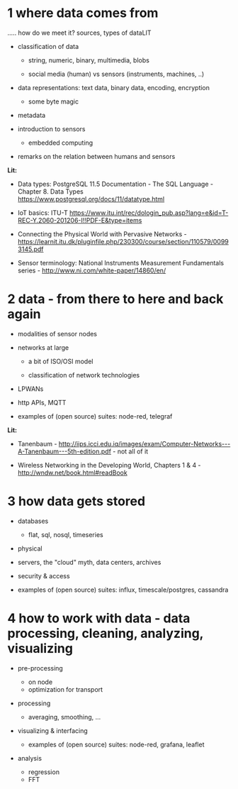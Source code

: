 # 1 where data comes from 

..... how do we meet it? sources, types of dataLIT

* classification of data

  * string, numeric, binary, multimedia, blobs
    
  * social media (human) vs sensors (instruments, machines, ..)

* data representations: text data, binary data, encoding, encryption
  * some byte magic

* metadata
		
* introduction to sensors

  * embedded computing

* remarks on the relation between humans and sensors

__Lit:__ 

* Data types: PostgreSQL 11.5 Documentation - The SQL Language - Chapter 8. Data Types https://www.postgresql.org/docs/11/datatype.html

* IoT basics: ITU-T https://www.itu.int/rec/dologin_pub.asp?lang=e&id=T-REC-Y.2060-201206-I!!PDF-E&type=items

* Connecting the Physical World with Pervasive Networks - https://learnit.itu.dk/pluginfile.php/230300/course/section/110579/00993145.pdf

* Sensor terminology: National Instruments Measurement Fundamentals series - http://www.ni.com/white-paper/14860/en/


# 2 data - from there to here and back again

* modalities of sensor nodes

* networks at large

  * a bit of ISO/OSI model
  
  * classification of network technologies

* LPWANs

* http APIs, MQTT

* examples of (open source) suites: node-red, telegraf

__Lit:__ 

* Tanenbaum - http://iips.icci.edu.iq/images/exam/Computer-Networks---A-Tanenbaum---5th-edition.pdf - not all of it

* Wireless Networking in the Developing World, Chapters 1 & 4 - http://wndw.net/book.html#readBook




	
		
# 3 how data gets stored

* databases
  * flat, sql, nosql, timeseries
* physical
* servers, the "cloud" myth, data centers, archives
* security & access

 * examples of (open source) suites: influx, timescale/postgres, cassandra
	

# 4 how to work with data - data processing, cleaning, analyzing, visualizing

* pre-processing

  * on node
  * optimization for transport

* processing

  * averaging, smoothing, ...
  
* visualizing & interfacing

  * examples of (open source) suites: node-red, grafana, leaflet

  
* analysis

  * regression
  * FFT
  
  

